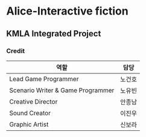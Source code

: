 # Alice-Interactive fiction

## KMLA Integrated Project

### Credit

| 역할 | 담당 |
|----|----|
| Lead Game Programmer | 노건호 |
| Scenario Writer & Game Programmer | 노유빈 |
| Creative Director | 안종남 |
| Sound Creator | 이진우 |
| Graphic Artist | 신보라 |



